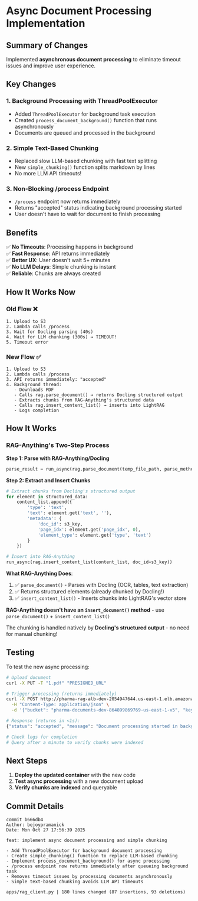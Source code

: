 # Async Document Processing Implementation

## Summary of Changes

Implemented **asynchronous document processing** to eliminate timeout issues and improve user experience.

## Key Changes

### 1. **Background Processing with ThreadPoolExecutor**
- Added `ThreadPoolExecutor` for background task execution
- Created `process_document_background()` function that runs asynchronously
- Documents are queued and processed in the background

### 2. **Simple Text-Based Chunking**
- Replaced slow LLM-based chunking with fast text splitting
- New `simple_chunking()` function splits markdown by lines
- No more LLM API timeouts!

### 3. **Non-Blocking /process Endpoint**
- `/process` endpoint now returns immediately
- Returns "accepted" status indicating background processing started
- User doesn't have to wait for document to finish processing

## Benefits

✅ **No Timeouts**: Processing happens in background  
✅ **Fast Response**: API returns immediately  
✅ **Better UX**: User doesn't wait 5+ minutes  
✅ **No LLM Delays**: Simple chunking is instant  
✅ **Reliable**: Chunks are always created  

## How It Works Now

### Old Flow ❌
```
1. Upload to S3
2. Lambda calls /process
3. Wait for Docling parsing (40s)
4. Wait for LLM chunking (300s) → TIMEOUT!
5. Timeout error
```

### New Flow ✅
```
1. Upload to S3
2. Lambda calls /process
3. API returns immediately: "accepted"
4. Background thread:
   - Downloads PDF
   - Calls rag.parse_document() → returns Docling structured output
   - Extracts chunks from RAG-Anything's structured data
   - Calls rag.insert_content_list() → inserts into LightRAG
   - Logs completion
```

## How It Works

### RAG-Anything's Two-Step Process

**Step 1: Parse with RAG-Anything/Docling**
```python
parse_result = run_async(rag.parse_document(temp_file_path, parse_method='ocr'))
```

**Step 2: Extract and Insert Chunks**
```python
# Extract chunks from Docling's structured output
for element in structured_data:
    content_list.append({
        'type': 'text',
        'text': element.get('text', ''),
        'metadata': {
            'doc_id': s3_key,
            'page_idx': element.get('page_idx', 0),
            'element_type': element.get('type', 'text')
        }
    })

# Insert into RAG-Anything
run_async(rag.insert_content_list(content_list, doc_id=s3_key))
```

**What RAG-Anything Does**:
1. ✅ `parse_document()` - Parses with Docling (OCR, tables, text extraction)
2. ✅ Returns structured elements (already chunked by Docling!)
3. ✅ `insert_content_list()` - Inserts chunks into LightRAG's vector store

**RAG-Anything doesn't have an `insert_document()` method** - use `parse_document()` + `insert_content_list()`

The chunking is handled natively by **Docling's structured output** - no need for manual chunking!

## Testing

To test the new async processing:

```bash
# Upload document
curl -X PUT -T "1.pdf" "PRESIGNED_URL"

# Trigger processing (returns immediately)
curl -X POST http://pharma-rag-alb-dev-2054947644.us-east-1.elb.amazonaws.com/process \
  -H "Content-Type: application/json" \
  -d '{"bucket": "pharma-documents-dev-864899869769-us-east-1-v5", "key": "YOUR_KEY"}'

# Response (returns in <1s):
{"status": "accepted", "message": "Document processing started in background"}

# Check logs for completion
# Query after a minute to verify chunks were indexed
```

## Next Steps

1. **Deploy the updated container** with the new code
2. **Test async processing** with a new document upload
3. **Verify chunks are indexed** and queryable

## Commit Details

```
commit b666db4
Author: bejoypramanick
Date: Mon Oct 27 17:56:39 2025

feat: implement async document processing and simple chunking

- Add ThreadPoolExecutor for background document processing
- Create simple_chunking() function to replace LLM-based chunking  
- Implement process_document_background() for async processing
- /process endpoint now returns immediately after queueing background task
- Removes timeout issues by processing documents asynchronously
- Simple text-based chunking avoids LLM API timeouts

apps/rag_client.py | 180 lines changed (87 insertions, 93 deletions)
```

